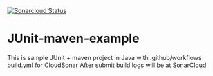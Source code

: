 [![Sonarcloud Status](https://sonarcloud.io/api/project_badges/measure?project=SVyatkin:junit-java-example&metric=alert_status)](https://sonarcloud.io/dashboard?id=SVyatkin:junit-java-example)

# JUnit-maven-example
This is sample JUnit + maven  project in Java with .github/workflows build.yml for CloudSonar
After submit build logs will be at 
SonarCloud 

